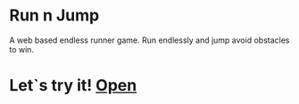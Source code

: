 # Run n Jump
A web based endless runner game. Run endlessly and jump avoid obstacles to win.

# Let`s try it! [Open](https://run-n-jump.netlify.app)